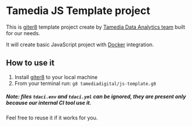 # Tamedia JS Template project

This is [giter8](http://www.foundweekends.org/giter8/) template project create by [Tamedia Data Analytics team](https://www.tamedia.ch/en/group/dts)
built for our needs.

It will create basic JavaScript project with [Docker](https://www.docker.com/) integration.


## How to use it

1. Install [giter8](http://www.foundweekends.org/giter8/setup.html) to your local machine
2. From your terminal run: `g8 tamediadigital/js-template.g8`


##### Note: files `tdaci.env` and `tdaci.yml` can be ignored, they are present only because our internal CI tool use it.


Feel free to reuse it if it works for you.
